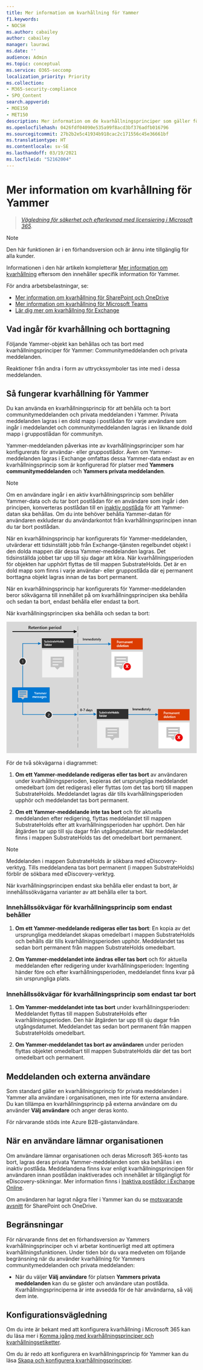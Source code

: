 ```yaml
---
title: Mer information om kvarhållning för Yammer
f1.keywords:
- NOCSH
ms.author: cabailey
author: cabailey
manager: laurawi
ms.date: ''
audience: Admin
ms.topic: conceptual
ms.service: O365-seccomp
localization_priority: Priority
ms.collection:
- M365-security-compliance
- SPO_Content
search.appverid:
- MOE150
- MET150
description: Mer information om de kvarhållningsprinciper som gäller för Yammer.
ms.openlocfilehash: 0426fdf04090e535a99f8acd3bf376adfb016796
ms.sourcegitcommit: 27b2b2e5c41934b918cac2c171556c45e36661bf
ms.translationtype: HT
ms.contentlocale: sv-SE
ms.lasthandoff: 03/19/2021
ms.locfileid: "52162004"
---
```

# <a name="learn-about-retention-for-yammer"></a>Mer information om kvarhållning för Yammer

>*[Vägledning för säkerhet och efterlevnad med licensiering i Microsoft 365](/office365/servicedescriptions/microsoft-365-service-descriptions/microsoft-365-tenantlevel-services-licensing-guidance/microsoft-365-security-compliance-licensing-guidance).*

> [!NOTE]
> Den här funktionen är i en förhandsversion och är ännu inte tillgänglig för alla kunder.

Informationen i den här artikeln kompletterar [Mer information om kvarhållning](retention.md) eftersom den innehåller specifik information för Yammer.

För andra arbetsbelastningar, se:

- [Mer information om kvarhållning för SharePoint och OneDrive](retention-policies-sharepoint.md)
- [Mer information om kvarhållning för Microsoft Teams](retention-policies-teams.md)
- [Lär dig mer om kvarhållning för Exchange](retention-policies-exchange.md)

## <a name="whats-included-for-retention-and-deletion"></a>Vad ingår för kvarhållning och borttagning

Följande Yammer-objekt kan behållas och tas bort med kvarhållningsprinciper för Yammer: Communitymeddelanden och privata meddelanden.

Reaktioner från andra i form av uttryckssymboler tas inte med i dessa meddelanden.

## <a name="how-retention-works-with-yammer"></a>Så fungerar kvarhållning för Yammer

Du kan använda en kvarhållningsprincip för att behålla och ta bort communitymeddelanden och privata meddelanden i Yammer. Privata meddelanden lagras i en dold mapp i postlådan för varje användare som ingår i meddelandet och communitymeddelanden lagras i en liknande dold mapp i gruppostlådan för communityn.

Yammer-meddelanden påverkas inte av kvarhållningsprinciper som har konfigurerats för användar- eller gruppostlådor. Även om Yammer-meddelanden lagras i Exchange omfattas dessa Yammer-data endast av en kvarhållningsprincip som är konfigurerad för platser med **Yammers communitymeddelanden** och **Yammers privata meddelanden**.

> [!NOTE]
> Om en användare ingår i en aktiv kvarhållningsprincip som behåller Yammer-data och du tar bort postlådan för en användare som ingår i den principen, konverteras postlådan till en [inaktiv postlåda](inactive-mailboxes-in-office-365.md) för att Yammer-datan ska behållas. Om du inte behöver behålla Yammer-datan för användaren exkluderar du användarkontot från kvarhållningsprincipen innan du tar bort postlådan.

När en kvarhållningsprincip har konfigurerats för Yammer-meddelanden, utvärderar ett tidsinställt jobb från Exchange-tjänsten regelbundet objekt i den dolda mappen där dessa Yammer-meddelanden lagras. Det tidsinställda jobbet tar upp till sju dagar att köra. När kvarhållningsperioden för objekten har upphört flyttas de till mappen SubstrateHolds. Det är en dold mapp som finns i varje användar- eller gruppostlåda där ej permanent borttagna objekt lagras innan de tas bort permanent.

När en kvarhållningsprincip har konfigurerats för Yammer-meddelanden beror sökvägarna till innehållet på om kvarhållningsprincipen ska behålla och sedan ta bort, endast behålla eller endast ta bort.

När kvarhållningsprincipen ska behålla och sedan ta bort:

![Diagram med kvarhållningsflöde för Yammer-meddelanden](../media/yammerretentionlifecycle.png)

För de två sökvägarna i diagrammet:

1. **Om ett Yammer-meddelande redigeras eller tas bort** av användaren under kvarhållningsperioden, kopieras det ursprungliga meddelandet omedelbart (om det redigeras) eller flyttas (om det tas bort) till mappen SubstrateHolds. Meddelandet lagras där tills kvarhållningsperioden upphör och meddelandet tas bort permanent.

2. **Om ett Yammer-meddelande inte tas bort** och för aktuella meddelanden efter redigering, flyttas meddelandet till mappen SubstrateHolds efter att kvarhållningsperioden har upphört. Den här åtgärden tar upp till sju dagar från utgångsdatumet. När meddelandet finns i mappen SubstrateHolds tas det omedelbart bort permanent. 

> [!NOTE]
> Meddelanden i mappen SubstrateHolds är sökbara med eDiscovery-verktyg. Tills meddelandena tas bort permanent (i mappen SubstrateHolds) förblir de sökbara med eDiscovery-verktyg.

När kvarhållningsprincipen endast ska behålla eller endast ta bort, är innehållssökvägarna varianter av att behålla eller ta bort.

### <a name="content-paths-for-retain-only-retention-policy"></a>Innehållssökvägar för kvarhållningsprincip som endast behåller

1. **Om ett Yammer-meddelande redigeras eller tas bort**: En kopia av det ursprungliga meddelandet skapas omedelbart i mappen SubstrateHolds och behålls där tills kvarhållningsperioden upphör. Meddelandet tas sedan bort permanent från mappen SubstrateHolds omedelbart.

2. **Om Yammer-meddelandet inte ändras eller tas bort** och för aktuella meddelanden efter redigering under kvarhållningsperioden: Ingenting händer före och efter kvarhållningsperioden, meddelandet finns kvar på sin ursprungliga plats.

### <a name="content-paths-for-delete-only-retention-policy"></a>Innehållssökvägar för kvarhållningsprincip som endast tar bort

1. **Om Yammer-meddelandet inte tas bort** under kvarhållningsperioden: Meddelandet flyttas till mappen SubstrateHolds efter kvarhållningsperioden. Den här åtgärden tar upp till sju dagar från utgångsdatumet. Meddelandet tas sedan bort permanent från mappen SubstrateHolds omedelbart.

2. **Om Yammer-meddelandet tas bort av användaren** under perioden flyttas objektet omedelbart till mappen SubstrateHolds där det tas bort omedelbart och permanent.


## <a name="messages-and-external-users"></a>Meddelanden och externa användare

Som standard gäller en kvarhållningsprincip för privata meddelanden i Yammer alla användare i organisationen, men inte för externa användare. Du kan tillämpa en kvarhållningsprincip på externa användare om du använder **Välj användare** och anger deras konto. 

För närvarande stöds inte Azure B2B-gästanvändare.

## <a name="when-a-user-leaves-the-organization"></a>När en användare lämnar organisationen 

Om användare lämnar organisationen och deras Microsoft 365-konto tas bort, lagras deras privata Yammer-meddelanden som ska behållas i en inaktiv postlåda. Meddelandena finns kvar enligt kvarhållningsprincipen för användaren innan postlådan inaktiverades och innehållet är tillgängligt för eDiscovery-sökningar. Mer information finns i [Inaktiva postlådor i Exchange Online](inactive-mailboxes-in-office-365.md). 

Om användaren har lagrat några filer i Yammer kan du se [motsvarande avsnitt](retention-policies-sharepoint.md#when-a-user-leaves-the-organization) för SharePoint och OneDrive.

## <a name="limitations"></a>Begränsningar

För närvarande finns det en förhandsversion av Yammers kvarhållningsprinciper och vi arbetar kontinuerligt med att optimera kvarhållningsfunktionen. Under tiden bör du vara medveten om följande begränsning när du använder kvarhållning för Yammers communitymeddelanden och privata meddelanden:

- När du väljer **Välj användare** för platsen **Yammers privata meddelanden** kan du se gäster och användare utan postlåda. Kvarhållningsprinciperna är inte avsedda för de här användarna, så välj dem inte.

## <a name="configuration-guidance"></a>Konfigurationsvägledning

Om du inte är bekant med att konfigurera kvarhållning i Microsoft 365 kan du läsa mer i [Komma igång med kvarhållningsprinciper och kvarhållningsetiketter](get-started-with-retention.md).

Om du är redo att konfigurera en kvarhållningsprincip för Yammer kan du läsa [Skapa och konfigurera kvarhållningsprinciper](create-retention-policies.md).